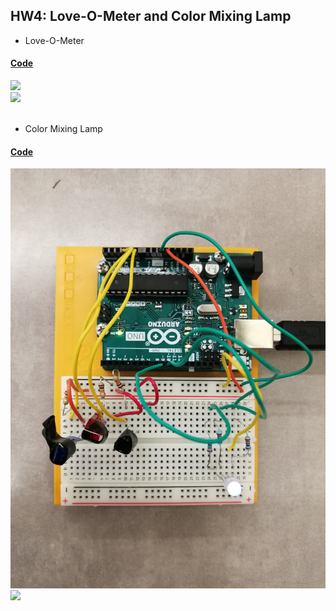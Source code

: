 ## HW4: Love-O-Meter and Color Mixing Lamp
  * Love-O-Meter
#### [Code](./codes/Love-o-Meter.ino)
  <img src="./pics/hw4-1.jpg" width="550px"/><br/>
  <img src="./pics/hw4-1.gif" width="550px"/><br/><br/>
  * Color Mixing Lamp
#### [Code](./codes/color-mixing-lamp.ino)
  <img src="./pics/hw4-2.jpg" width="550px"/><br/>
  <img src="./pics/hw4-2.gif" width="550px"/><br/> <br/>
